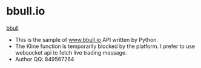 # **bbull.io**
[bbull](https://saas-oss.oss-cn-hongkong.aliyuncs.com/common/image/1547535154301.png)
- This is the sample of www.bbull.io API written by Python.
- The Kline function is temporarily blocked by the platform. I prefer to use websocket api to fetch live trading message. 
- Author QQ: 849567264
